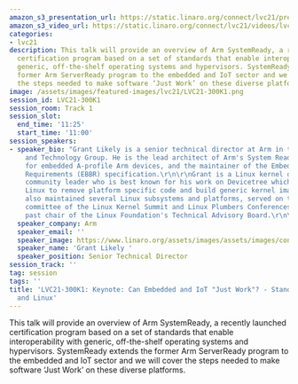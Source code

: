 ```yaml
---
amazon_s3_presentation_url: https://static.linaro.org/connect/lvc21/presentations/lvc21-300k1.pdf
amazon_s3_video_url: https://static.linaro.org/connect/lvc21/videos/lvc21-300k1.mp4
categories:
- lvc21
description: This talk will provide an overview of Arm SystemReady, a recently launched
  certification program based on a set of standards that enable interoperability with
  generic, off-the-shelf operating systems and hypervisors. SystemReady extends the
  former Arm ServerReady program to the embedded and IoT sector and we will cover
  the steps needed to make software ‘Just Work’ on these diverse platforms.
image: /assets/images/featured-images/lvc21/LVC21-300K1.png
session_id: LVC21-300K1
session_room: Track 1
session_slot:
  end_time: '11:25'
  start_time: '11:00'
session_speakers:
- speaker_bio: "Grant Likely is a senior technical director at Arm in the Architecture
    and Technology Group. He is the lead architect of Arm's System Ready IR program
    for embedded A-profile Arm devices, and the maintainer of the Embedded Base Boot
    Requirements (EBBR) specification.\r\n\r\nGrant is a Linux kernel developer and
    community leader who is best known for his work on Devicetree which enabled Arm
    Linux to remove platform specific code and build generic kernel images. He has
    also maintained several Linux subsystems and platforms, served on the organizing
    committee of the Linux Kernel Summit and Linux Plumbers Conferences, and is a
    past chair of the Linux Foundation's Technical Advisory Board.\r\n\r\n "
  speaker_company: Arm
  speaker_email: ''
  speaker_image: https://www.linaro.org/assets/images/assets/images/content/avatar-placeholder-75-8797d5.png
  speaker_name: 'Grant Likely '
  speaker_position: Senior Technical Director
session_track: ''
tag: session
tags: ''
title: 'LVC21-300K1: Keynote: Can Embedded and IoT "Just Work"?​ - Standards, SystemReady
  and Linux'
---
```


<p>This talk will provide an overview of Arm SystemReady, a recently launched certification program based on a set of standards that enable interoperability with generic, off-the-shelf operating systems and hypervisors. SystemReady extends the former Arm ServerReady program to the embedded and IoT sector and we will cover the steps needed to make software ‘Just Work’ on these diverse platforms.</p>